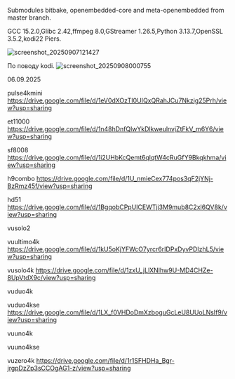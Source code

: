 Submodules bitbake, openembedded-core and meta-openembedded from master branch.

GCC 15.2.0,Glibc 2.42,ffmpeg 8.0,GStreamer 1.26.5,Python 3.13.7,OpenSSL 3.5.2,kodi22 Piers.

![screenshot_20250907121427](https://github.com/user-attachments/assets/f1a41f58-8969-481b-9649-60aabb7e320e)

По поводу kodi.
![screenshot_20250908000755](https://github.com/user-attachments/assets/5eb0fa7e-4172-427b-8372-fcac932dc14a)


06.09.2025

pulse4kmini
https://drive.google.com/file/d/1eV0dXOzTI0UIQxQRahJCu7Nkzig25Prh/view?usp=sharing

et11000
https://drive.google.com/file/d/1n48hDnfQlwYkDIkweulnvjZtFkV_m6Y6/view?usp=sharing

sf8008
https://drive.google.com/file/d/1i2UHbKcQemt6qlqtW4cRuGfY9Bkqkhma/view?usp=sharing

h9combo
https://drive.google.com/file/d/1U_nmieCex774pos3qF2jYNj-BzRmz45f/view?usp=sharing

hd51
https://drive.google.com/file/d/1BgqobCPpUICEWTjj3M9mub8C2xl6QV8k/view?usp=sharing

vusolo2


vuultimo4k
https://drive.google.com/file/d/1kU5oKjYFWcO7yrcr6rIDPxDyvPDIzhL5/view?usp=sharing

vusolo4k
https://drive.google.com/file/d/1zxU_jLlXNlhw9U-MD4CHZe-8UpVtdX9c/view?usp=sharing

vuduo4k


vuduo4kse
https://drive.google.com/file/d/1LX_f0VHDoDmXzboguGcLeU8UUoLNsIf9/view?usp=sharing

vuuno4k


vuuno4kse


vuzero4k
https://drive.google.com/file/d/1r1SFHDHa_Bgr-jrgpDzZp3sCCOgAG1-z/view?usp=sharing
